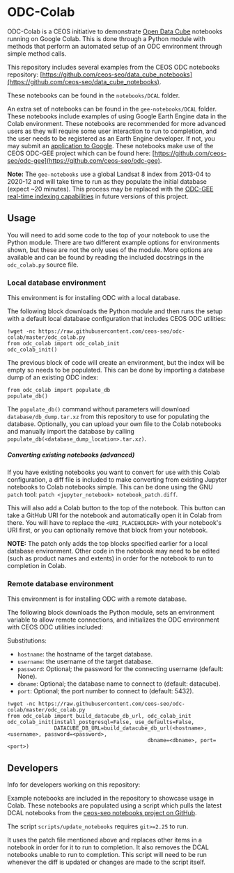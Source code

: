 # ODC-Colab
ODC-Colab is a CEOS initiative to demonstrate [Open Data
Cube](https://www.opendatacube.org/) notebooks running on Google Colab. This is
done through a Python module with methods that perform an automated setup of an
ODC environment through simple method calls.

This repository includes several examples from the CEOS ODC notebooks
repository:
[https://github.com/ceos-seo/data_cube_notebooks](https://github.com/ceos-seo/data_cube_notebooks).

These notebooks can be found in the `notebooks/DCAL` folder.

An extra set of notebooks can be found in the `gee-notebooks/DCAL` folder.
These notebooks include examples of using Google Earth Engine data in the Colab
environment. These notebooks are recommended for more advanced users as they
will require some user interaction to run to completion, and the user needs to
be registered as an Earth Engine developer. If not, you may submit an
[application to Google](https://signup.earthengine.google.com/). These
notebooks make use of the CEOS ODC-GEE project which can be found here:
[https://github.com/ceos-seo/odc-gee](https://github.com/ceos-seo/odc-gee).

**Note:** The `gee-notebooks` use a global Landsat 8 index from 2013-04 to
2020-12 and will take time to run as they populate the initial database (expect
~20 minutes). This process may be replaced with the [ODC-GEE real-time indexing
capabilities](https://github.com/ceos-seo/odc-gee#real-time-indexing) in future
versions of this project.

## Usage
You will need to add some code to the top of your notebook to use the Python
module. There are two different example options for environments shown, but
these are not the only uses of the module. More options are available and can
be found by reading the included docstrings in the `odc_colab.py` source file.
### Local database environment
This environment is for installing ODC with a local database.

The following block downloads the Python module and then runs the setup with a
default local database configuration that includes CEOS ODC utilities:

	!wget -nc https://raw.githubusercontent.com/ceos-seo/odc-colab/master/odc_colab.py
	from odc_colab import odc_colab_init
	odc_colab_init()

The previous block of code will create an environment, but the index will be
empty so needs to be populated. This can be done by importing a database dump
of an existing ODC index:

	from odc_colab import populate_db
	populate_db()

The `populate_db()` command without parameters will download
`database/db_dump.tar.xz` from this repository to use for populating the
database. Optionally, you can upload your own file to the Colab notebooks and
manually import the database by calling
`populate_db(<database_dump_location>.tar.xz)`.

##### Converting existing notebooks (advanced)
If you have existing notebooks you want to convert for use with this Colab
configuration, a diff file is included to make converting from existing Jupyter
notebooks to Colab notebooks simple. This can be done using the GNU `patch`
tool: `patch <jupyter_notebook> notebook_patch.diff`.

This will also add a Colab button to the top of the notebook. This button can
take a GitHub URI for the notebook and automatically open it in Colab from
there. You will have to replace the `<URI_PLACEHOLDER>` with your notebook's
URI first, or you can optionally remove that block from your notebook.

**NOTE:** The patch only adds the top blocks specified earlier for a local
database environment.  Other code in the notebook may need to be edited (such
as product names and extents) in order for the notebook to run to completion in
Colab.

### Remote database environment
This environment is for installing ODC with a remote database.

The following block downloads the Python module, sets an environment variable
to allow remote connections, and initializes the ODC environment with CEOS ODC
utilities included:

Substitutions:
* `hostname`: the hostname of the target database.
* `username`: the username of the target database.
* `password`: Optional; the password for the connecting username (default: None).
* `dbname`: Optional; the database name to connect to (default: datacube).
* `port`: Optional; the port number to connect to (default: 5432).

```
!wget -nc https://raw.githubusercontent.com/ceos-seo/odc-colab/master/odc_colab.py
from odc_colab import build_datacube_db_url, odc_colab_init
odc_colab_init(install_postgresql=False, use_defaults=False,
               DATACUBE_DB_URL=build_datacube_db_url(<hostname>, <username>, password=<password>,
		                                     dbname=<dbname>, port=<port>)
```

## Developers
Info for developers working on this repository:

Example notebooks are included in the repository to showcase usage in Colab.
These notebooks are populated using a script which pulls the latest DCAL
notebooks from the [ceos-seo notebooks project on
GitHub](https://github.com/ceos-seo/data_cube_notebooks.git).

The script `scripts/update_notebooks` requires `git>=2.25` to run.

It uses the patch file mentioned above and replaces other items in a notebook
in order for it to run to completion. It also removes the DCAL notebooks unable
to run to completion. This script will need to be run whenever the diff is
updated or changes are made to the script itself.
